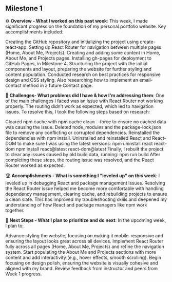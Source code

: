 ## Milestone 1
⚙️ **Overview - What I worked on this past week**:
This week, I made significant progress on the foundation of my personal portfolio website. Key accomplishments included:

Creating the GitHub repository and initializing the project using create-react-app.
Setting up React Router for navigation between multiple pages (Home, About Me, Projects).
Creating and adding some content in Home, About Me, and Projects pages.
Installing gh-pages for deployment to GitHub Pages, in Milestone 4.
Structuring the project with the initial components and layout, preparing the website for further styling and content population.
Conducted research on best practices for responsive design and CSS styling. 
Also researching how to implement an email-contact method in a future Contact page.

🌵 **Challenges- What problems did I have & how I'm addressing them**:
One of the main challenges I faced was an issue with React Router not working properly. The routing didn’t work as expected, which led to navigation issues. To resolve this, I took the following steps based on research:

Cleared npm cache with npm cache clean --force to ensure no cached data was causing the issue.
Deleted node_modules and the package-lock.json file to remove any conflicting or corrupted dependencies.
Reinstalled the dependencies with npm install.
Uninstalled and reinstalled React and React-DOM to make sure I was using the latest versions:
npm uninstall react react-dom
npm install react@latest react-dom@latest
Finally, I rebuilt the project to clear any issues caused by old build data, running:
npm run build
After completing these steps, the routing issue was resolved, and the React Router worked as expected.

🏆 **Accomplishments - What is something I "leveled up" on this week**:
I leveled up in debugging React and package management issues. Resolving the React Router issue helped me become more comfortable with handling dependency management, clearing cache, and rebuilding projects to ensure a clean slate. This has improved my troubleshooting skills and deepened my understanding of how React and package managers like npm work together.

🔮 **Next Steps - What I plan to prioritize and do next**:
In the upcoming week, I plan to:

Advance styling the website, focusing on making it mobile-responsive and ensuring the layout looks great across all devices.
Implement React Router fully across all pages (Home, About Me, Projects) and refine the navigation system.
Start populating the About Me and Projects sections with more content and add interactivity (e.g., hover effects, smooth scrolling).
Begin focusing on design polish, ensuring the website is visually cohesive and aligned with my brand.
Review feedback from instructor and peers from Week 1 progress.
